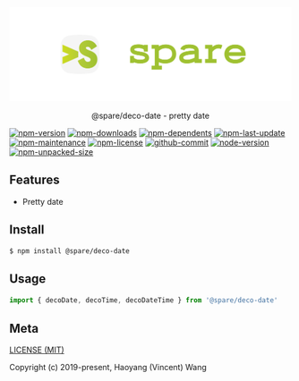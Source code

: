 <div align="center">
  <img alt="banner" src="../../../media/spare-banner.svg">
  <p align="center">@spare/deco-date - pretty date</p>
</div>

[![npm-version](https://img.shields.io/npm/v/@spare/deco-date?logo=npm&style=flat-square)][url-npm]
[![npm-downloads](https://img.shields.io/npm/dm/@spare/deco-date?logo=npm&style=flat-square)]()
[![npm-dependents](https://img.shields.io/librariesio/dependents/npm/@spare/deco-date?logo=npm&style=flat-square)]()
[![npm-last-update](https://img.shields.io/npm/last-update/@spare/deco-date?logo=npm&style=flat-square)]()
[![npm-maintenance](https://img.shields.io/npms-io/maintenance-score/@spare/deco-date?logo=npm&style=flat-square)]()
[![npm-license](https://img.shields.io/npm/l/@spare/deco-date?logo=npm&style=flat-square)]()
[![github-commit](https://img.shields.io/github/commit-activity/t/gadge/spare?logo=github&style=flat-square)][url-github]
[![node-version](https://img.shields.io/node/v/@spare/deco-date/latest?logo=node.js&style=flat-square)]()
[![npm-unpacked-size](https://img.shields.io/npm/unpacked-size/@spare/deco-date?logo=hackthebox&style=flat-square)]()

[//]: <> (Link)

[url-github]: https://github.com/gadge/spare
[url-npm]: https://npmjs.org/package/@spare/deco-date

## Features

- Pretty date

## Install
```console
$ npm install @spare/deco-date
```

## Usage
```js
import { decoDate, decoTime, decoDateTime } from '@spare/deco-date'
```

## Meta
[LICENSE (MIT)](LICENSE)

Copyright (c) 2019-present, Haoyang (Vincent) Wang

[//]: <> (Shields)
[npm-image]: https://img.shields.io/npm/v/@spare/deco-date.svg?style=flat-square
[quality-image]: http://npm.packagequality.com/shield/@spare/deco-date.svg?style=flat-square
[download-image]: https://img.shields.io/npm/dm/@spare/deco-date.svg?style=flat-square
[total-download-image]:https://img.shields.io/npm/dt/@spare/deco-date.svg?style=flat-square
[license-image]: https://img.shields.io/npm/l/@spare/deco-date.svg?style=flat-square
[commit-image]: https://img.shields.io/github/commit-activity/y/hoyeungw/spare?style=flat-square
[size]: https://flat.badgen.net/packagephobia/install/@spare/deco-date

[//]: <> (Link)
[npm-url]: https://npmjs.org/package/@spare/deco-date
[quality-url]: http://packagequality.com/#?package=@spare/deco-date
[size-url]: https://packagephobia.now.sh/result?p=@spare/deco-date
